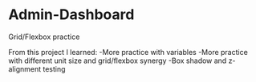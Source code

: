 # Admin-Dashboard
Grid/Flexbox practice

From this project I learned:
-More practice with variables
-More practice with different unit size and grid/flexbox synergy
-Box shadow and z-alignment testing